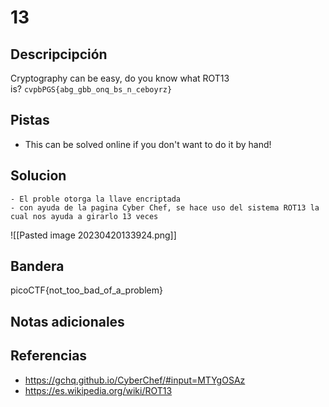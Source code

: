 # 13
## Descripcipción
Cryptography can be easy, do you know what ROT13 is? `cvpbPGS{abg_gbb_onq_bs_n_ceboyrz}`
## Pistas
- This can be solved online if you don't want to do it by hand!
## Solucion
```
- El proble otorga la llave encriptada 
- con ayuda de la pagina Cyber Chef, se hace uso del sistema ROT13 la cual nos ayuda a girarlo 13 veces
```
![[Pasted image 20230420133924.png]]

## Bandera
picoCTF{not_too_bad_of_a_problem}
## Notas adicionales
## Referencias
- https://gchq.github.io/CyberChef/#input=MTYgOSAz
- https://es.wikipedia.org/wiki/ROT13